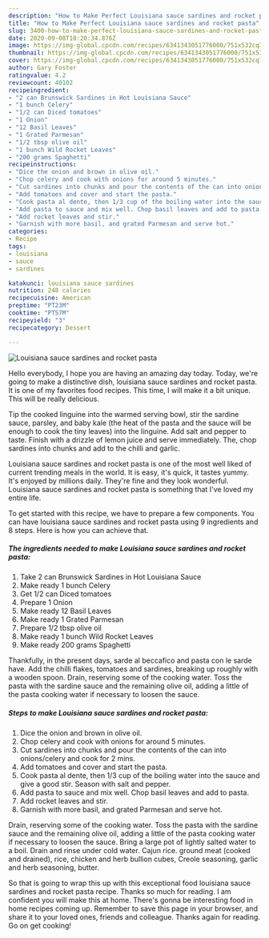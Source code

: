 ```yaml
---
description: "How to Make Perfect Louisiana sauce sardines and rocket pasta"
title: "How to Make Perfect Louisiana sauce sardines and rocket pasta"
slug: 3400-how-to-make-perfect-louisiana-sauce-sardines-and-rocket-pasta
date: 2020-09-08T10:20:34.876Z
image: https://img-global.cpcdn.com/recipes/6341343051776000/751x532cq70/louisiana-sauce-sardines-and-rocket-pasta-recipe-main-photo.jpg
thumbnail: https://img-global.cpcdn.com/recipes/6341343051776000/751x532cq70/louisiana-sauce-sardines-and-rocket-pasta-recipe-main-photo.jpg
cover: https://img-global.cpcdn.com/recipes/6341343051776000/751x532cq70/louisiana-sauce-sardines-and-rocket-pasta-recipe-main-photo.jpg
author: Gary Foster
ratingvalue: 4.2
reviewcount: 40102
recipeingredient:
- "2 can Brunswick Sardines in Hot Louisiana Sauce"
- "1 bunch Celery"
- "1/2 can Diced tomatoes"
- "1 Onion"
- "12 Basil Leaves"
- "1 Grated Parmesan"
- "1/2 tbsp olive oil"
- "1 bunch Wild Rocket Leaves"
- "200 grams Spaghetti"
recipeinstructions:
- "Dice the onion and brown in olive oil."
- "Chop celery and cook with onions for around 5 minutes."
- "Cut sardines into chunks and pour the contents of the can into onions/celery and cook for 2 mins."
- "Add tomatoes and cover and start the pasta."
- "Cook pasta al dente, then 1/3 cup of the boiling water into the sauce and give a good stir. Season with salt and pepper."
- "Add pasta to sauce and mix well. Chop basil leaves and add to pasta."
- "Add rocket leaves and stir."
- "Garnish with more basil, and grated Parmesan and serve hot."
categories:
- Recipe
tags:
- louisiana
- sauce
- sardines

katakunci: louisiana sauce sardines 
nutrition: 248 calories
recipecuisine: American
preptime: "PT23M"
cooktime: "PT57M"
recipeyield: "3"
recipecategory: Dessert

---
```



![Louisiana sauce sardines and rocket pasta](https://img-global.cpcdn.com/recipes/6341343051776000/751x532cq70/louisiana-sauce-sardines-and-rocket-pasta-recipe-main-photo.jpg)

Hello everybody, I hope you are having an amazing day today. Today, we're going to make a distinctive dish, louisiana sauce sardines and rocket pasta. It is one of my favorites food recipes. This time, I will make it a bit unique. This will be really delicious.

Tip the cooked linguine into the warmed serving bowl, stir the sardine sauce, parsley, and baby kale (the heat of the pasta and the sauce will be enough to cook the tiny leaves) into the linguine. Add salt and pepper to taste. Finish with a drizzle of lemon juice and serve immediately. The, chop sardines into chunks and add to the chilli and garlic.

Louisiana sauce sardines and rocket pasta is one of the most well liked of current trending meals in the world. It is easy, it's quick, it tastes yummy. It's enjoyed by millions daily. They're fine and they look wonderful. Louisiana sauce sardines and rocket pasta is something that I've loved my entire life.


To get started with this recipe, we have to prepare a few components. You can have louisiana sauce sardines and rocket pasta using 9 ingredients and 8 steps. Here is how you can achieve that.

<!--inarticleads1-->

##### The ingredients needed to make Louisiana sauce sardines and rocket pasta:

1. Take 2 can Brunswick Sardines in Hot Louisiana Sauce
1. Make ready 1 bunch Celery
1. Get 1/2 can Diced tomatoes
1. Prepare 1 Onion
1. Make ready 12 Basil Leaves
1. Make ready 1 Grated Parmesan
1. Prepare 1/2 tbsp olive oil
1. Make ready 1 bunch Wild Rocket Leaves
1. Make ready 200 grams Spaghetti


Thankfully, in the present days, sarde al beccafico and pasta con le sarde have. Add the chilli flakes, tomatoes and sardines, breaking up roughly with a wooden spoon. Drain, reserving some of the cooking water. Toss the pasta with the sardine sauce and the remaining olive oil, adding a little of the pasta cooking water if necessary to loosen the sauce. 

<!--inarticleads2-->

##### Steps to make Louisiana sauce sardines and rocket pasta:

1. Dice the onion and brown in olive oil.
1. Chop celery and cook with onions for around 5 minutes.
1. Cut sardines into chunks and pour the contents of the can into onions/celery and cook for 2 mins.
1. Add tomatoes and cover and start the pasta.
1. Cook pasta al dente, then 1/3 cup of the boiling water into the sauce and give a good stir. Season with salt and pepper.
1. Add pasta to sauce and mix well. Chop basil leaves and add to pasta.
1. Add rocket leaves and stir.
1. Garnish with more basil, and grated Parmesan and serve hot.


Drain, reserving some of the cooking water. Toss the pasta with the sardine sauce and the remaining olive oil, adding a little of the pasta cooking water if necessary to loosen the sauce. Bring a large pot of lightly salted water to a boil. Drain and rinse under cold water. Cajun rice. ground meat (cooked and drained), rice, chicken and herb bullion cubes, Creole seasoning, garlic and herb seasoning, butter. 

So that is going to wrap this up with this exceptional food louisiana sauce sardines and rocket pasta recipe. Thanks so much for reading. I am confident you will make this at home. There's gonna be interesting food in home recipes coming up. Remember to save this page in your browser, and share it to your loved ones, friends and colleague. Thanks again for reading. Go on get cooking!
